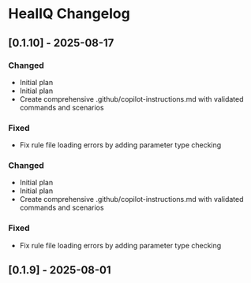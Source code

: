 # HealIQ Changelog

## [0.1.10] - 2025-08-17

### Changed
- Initial plan
- Initial plan
- Create comprehensive .github/copilot-instructions.md with validated commands and scenarios

### Fixed
- Fix rule file loading errors by adding parameter type checking

### Changed
- Initial plan
- Initial plan
- Create comprehensive .github/copilot-instructions.md with validated commands and scenarios

### Fixed
- Fix rule file loading errors by adding parameter type checking

## [0.1.9] - 2025-08-01
